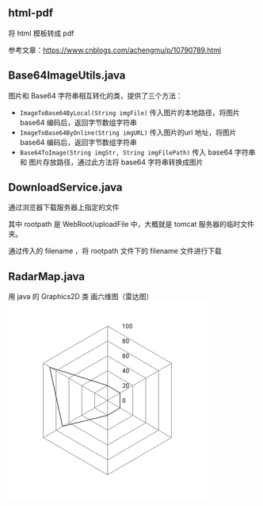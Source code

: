 ## html-pdf

将 html 模板转成 pdf

参考文章：https://www.cnblogs.com/achengmu/p/10790789.html



## Base64ImageUtils.java

图片和 Base64 字符串相互转化的类，提供了三个方法：

- `ImageToBase64ByLocal(String imgFile)` 传入图片的本地路径，将图片 base64 编码后，返回字节数组字符串
- `ImageToBase64ByOnline(String imgURL)`  传入图片的url 地址，将图片 base64 编码后，返回字节数组字符串
- `Base64ToImage(String imgStr, String imgFilePath)` 传入 base64 字符串 和 图片存放路径，通过此方法将 base64 字符串转换成图片



## DownloadService.java

通过浏览器下载服务器上指定的文件

其中 rootpath 是 WebRoot/uploadFile 中，大概就是 tomcat 服务器的临时文件夹。

通过传入的 filename ，将 rootpath 文件下的 filename 文件进行下载

## RadarMap.java
用 java 的 Graphics2D 类 画六维图（雷达图）
![六维图](https://github.com/DeYu666/java-arsenal/blob/b2266732007b36a7a3cbd74a273ac514ae4f6451/tools/img/radar.png)
